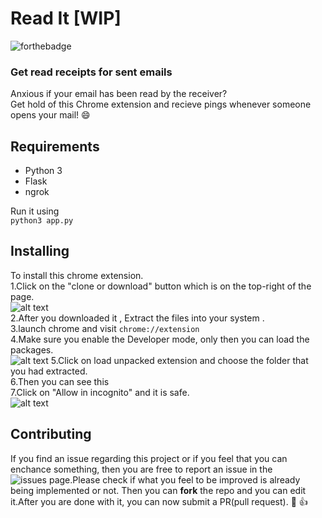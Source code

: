 # Read It  [WIP]

![forthebadge](http://forthebadge.com/images/badges/made-with-python.svg "Made with Python")

### **Get read receipts for sent emails**
Anxious if your email has been read by the receiver?  
Get hold of this Chrome extension and recieve pings whenever someone opens your mail! :smile:

## Requirements
* Python 3
* Flask
* ngrok 

Run it using  
`python3 app.py`
## Installing
To install this chrome extension. <br>
1.Click on the "clone or download" button which is on the top-right of the page.<br>
![alt text](https://github.com/nvinayvarma189/read-it/blob/master/img/pic1.png)<br>
2.After you downloaded it , Extract the files into your system .<br>
3.launch chrome and visit `chrome://extension`<br>
4.Make sure you enable the Developer mode, only then you can load the packages.<br>
![alt text](https://github.com/nvinayvarma189/read-it/blob/master/img/pic2.png)
5.Click on load unpacked extension and choose the folder that you had extracted.<br>
6.Then you can see this<br>
7.Click on "Allow in incognito" and it is safe. <br>
![alt text](https://github.com/nvinayvarma189/read-it/blob/master/img/pic3.png)<br>

## Contributing
If you find an issue regarding this project or if you feel that you can enchance something, then you are free to report an issue in the ![issues page](https://github.com/dibyadas/read-it/issues "issues").Please check if what you feel to be improved is already being implemented or not. Then you can **fork** the repo and you can edit it.After you are done with it, you can now submit a PR(pull request). :slightly_smiling_face: :+1:<br>
